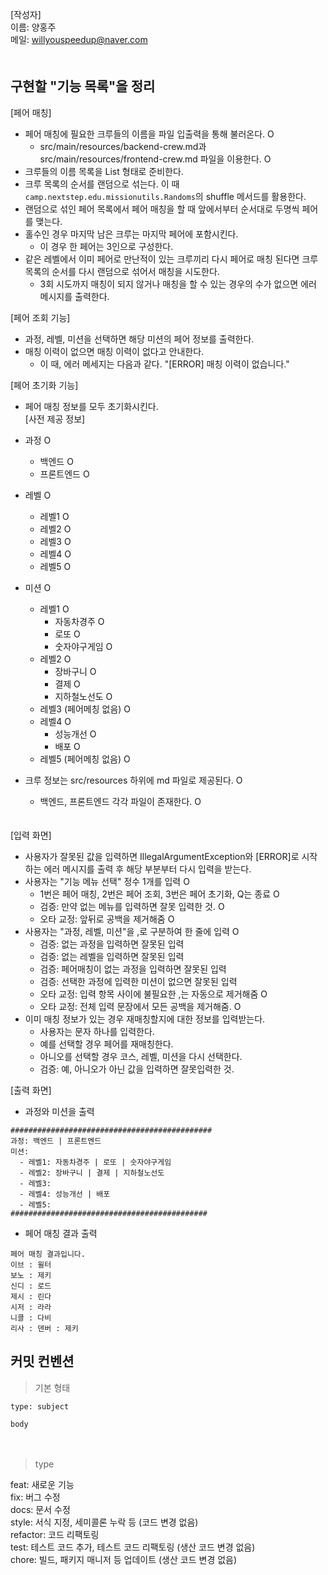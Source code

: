 [작성자]　   
이름: 양홍주   
메일: willyouspeedup@naver.com　   
　   

## 구현할 "기능 목록"을 정리

[페어 매칭]
- 페어 매칭에 필요한 크루들의 이름을 파일 입출력을 통해 불러온다. O
  - src/main/resources/backend-crew.md과 src/main/resources/frontend-crew.md 파일을 이용한다. O
- 크루들의 이름 목록을 List<String> 형태로 준비한다.
- 크루 목록의 순서를 랜덤으로 섞는다. 이 때 `camp.nextstep.edu.missionutils.Randoms`의 shuffle 메서드를 활용한다.
- 랜덤으로 섞인 페어 목록에서 페어 매칭을 할 때 앞에서부터 순서대로 두명씩 페어를 맺는다.
- 홀수인 경우 마지막 남은 크루는 마지막 페어에 포함시킨다.
    - 이 경우 한 페어는 3인으로 구성한다.
- 같은 레벨에서 이미 페어로 만난적이 있는 크루끼리 다시 페어로 매칭 된다면 크루 목록의 순서를 다시 랜덤으로 섞어서 매칭을 시도한다.
    - 3회 시도까지 매칭이 되지 않거나 매칭을 할 수 있는 경우의 수가 없으면 에러 메시지를 출력한다.

   
[페어 조회 기능]
- 과정, 레벨, 미션을 선택하면 해당 미션의 페어 정보를 출력한다.
- 매칭 이력이 없으면 매칭 이력이 없다고 안내한다.
  - 이 때, 에러 메세지는 다음과 같다. "[ERROR] 매칭 이력이 없습니다."

   
[페어 초기화 기능]
- 페어 매칭 정보를 모두 초기화시킨다.
　　       
[사전 제공 정보]
- 과정 O
  - 백엔드 O
  - 프론트엔드 O
- 레벨 O
  - 레벨1 O 
  - 레벨2 O
  - 레벨3 O
  - 레벨4 O
  - 레벨5 O
- 미션 O
  - 레벨1 O
    - 자동차경주 O
    - 로또 O
    - 숫자야구게임 O
  - 레벨2 O
    - 장바구니 O
    - 결제 O
    - 지하철노선도 O
  - 레벨3 (페어메칭 없음) O
  - 레벨4 O
    - 성능개선 O
    - 배포 O
  - 레벨5 (페어메칭 없음) O

- 크루 정보는 src/resources 하위에 md 파일로 제공된다. O
  - 백엔드, 프론트엔드 각각 파일이 존재한다. O

　  
[입력 화면]
- 사용자가 잘못된 값을 입력하면 IllegalArgumentException와 [ERROR]로 시작하는 에러 메시지를 출력 후 해당 부분부터 다시 입력을 받는다.
- 사용자는 "기능 메뉴 선택" 정수 1개를 입력  O
  - 1번은 페어 매칭, 2번은 페어 조회, 3번은 페어 초기화, Q는 종료  O
  - 검증: 만약 없는 메뉴를 입력하면 잘못 입력한 것.  O
  - 오타 교정: 앞뒤로 공백을 제거해줌  O
- 사용자는 "과정, 레벨, 미션"을 ,로 구분하여 한 줄에 입력 O
  - 검증: 없는 과정을 입력하면 잘못된 입력
  - 검증: 없는 레벨을 입력하면 잘못된 입력
  - 검증: 페어매칭이 없는 과정을 입력하면 잘못된 입력
  - 검증: 선택한 과정에 입력한 미션이 없으면 잘못된 입력
  - 오타 교정: 입력 항목 사이에 불필요한 ,는 자동으로 제거해줌 O
  - 오타 교정: 전체 입력 문장에서 모든 공백을 제거해줌. O
- 이미 매칭 정보가 있는 경우 재매칭할지에 대한 정보를 입력받는다.
  - 사용자는 문자 하나를 입력한다.
  - 예를 선택할 경우 페어를 재매칭한다.
  - 아니오를 선택할 경우 코스, 레벨, 미션을 다시 선택한다.
  - 검증: 예, 아니오가 아닌 값을 입력하면 잘못입력한 것.

[출력 화면]
- 과정와 미션을 출력
```
#############################################
과정: 백엔드 | 프론트엔드
미션:
  - 레벨1: 자동차경주 | 로또 | 숫자야구게임
  - 레벨2: 장바구니 | 결제 | 지하철노선도
  - 레벨3: 
  - 레벨4: 성능개선 | 배포
  - 레벨5: 
############################################
```
- 페어 매칭 결과 출력
```
페어 매칭 결과입니다.
이브 : 윌터
보노 : 제키
신디 : 로드
제시 : 린다
시저 : 라라
니콜 : 다비
리사 : 덴버 : 제키
```


## 커밋 컨벤션

> 기본 형태
~~~
type: subject

body
~~~
　   
> type

feat: 새로운 기능　   
fix: 버그 수정　   
docs: 문서 수정　   
style: 서식 지정, 세미콜론 누락 등 (코드 변경 없음)　   
refactor: 코드 리팩토링　   
test: 테스트 코드 추가, 테스트 코드 리팩토링 (생산 코드 변경 없음)　   
chore: 빌드, 패키지 매니저 등 업데이트  (생산 코드 변경 없음)　   
　   

